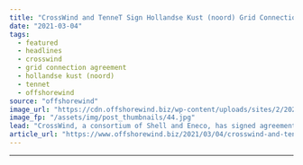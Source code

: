```yaml
---
title: "CrossWind and TenneT Sign Hollandse Kust (noord) Grid Connection Agreements"
date: "2021-03-04"
tags: 
  - featured
  - headlines
  - crosswind
  - grid connection agreement
  - hollandse kust (noord)
  - tennet
  - offshorewind
source: "offshorewind"
image_url: "https://cdn.offshorewind.biz/wp-content/uploads/sites/2/2021/03/04094005/CrossWind-and-TenneT-Sign-Hollandse-Kust-noord-Grid-Connection-Agreements.jpg"
image_fp: "/assets/img/post_thumbnails/44.jpg"
lead: "CrossWind, a consortium of Shell and Eneco, has signed agreements with TenneT for the"
article_url: "https://www.offshorewind.biz/2021/03/04/crosswind-and-tennet-sign-hollandse-kust-noord-grid-connection-agreements/"
---
```


---

